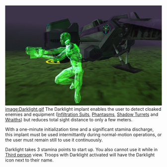 ![](../images/Darklight.jpg "fig:Darklight.jpg")
[image:Darklight.gif](image:Darklight.gif) The Darklight implant enables the
user to detect cloaked enemies and equipment
([Infiltration Suits](../items/Infiltration_Suit.md),
[Phantasms](../vehicles/Phantasm.md),
[Shadow Turrets](../weapons/Shadow_Turret.md) and
[Wraiths](../vehicles/Wraith.md)) but reduces total sight distance to only a few
meters.

With a one-minute initialization time and a significant stamina discharge, this
implant must be used intermittantly during normal-motion operations, or the user
must remain still to use it continuously.

Darklight takes 3 stamina points to start up. You also cannot use it while in
[Third person](../terminology/Third_person.md) view. Troops with Darklight
activated will have the Darklight icon next to their name.


